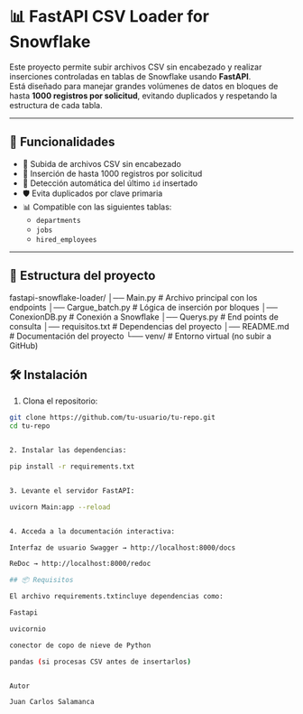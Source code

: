 # 📊 FastAPI CSV Loader for Snowflake

Este proyecto permite subir archivos CSV sin encabezado y realizar inserciones controladas en tablas de Snowflake usando **FastAPI**.  
Está diseñado para manejar grandes volúmenes de datos en bloques de hasta **1000 registros por solicitud**, evitando duplicados y respetando la estructura de cada tabla.

---

## 🚀 Funcionalidades

- 📂 Subida de archivos CSV sin encabezado  
- 🔄 Inserción de hasta 1000 registros por solicitud  
- 🧩 Detección automática del último `id` insertado  
- 🛡️ Evita duplicados por clave primaria  
- 📊 Compatible con las siguientes tablas:
  - `departments`
  - `jobs`
  - `hired_employees`

---

## 📁 Estructura del proyecto

fastapi-snowflake-loader/
│── Main.py # Archivo principal con los endpoints
│── Cargue_batch.py ​​# Lógica de inserción por bloques
│── ConexionDB.py # Conexión a Snowflake
│── Querys.py # End points de consulta
│── requisitos.txt # Dependencias del proyecto
│── README.md # Documentación del proyecto
└── venv/ # Entorno virtual (no subir a GitHub)

## 🛠️ Instalación

1. Clona el repositorio:
```bash
git clone https://github.com/tu-usuario/tu-repo.git
cd tu-repo


2. Instalar las dependencias:

pip install -r requirements.txt


3. Levante el servidor FastAPI:

uvicorn Main:app --reload


4. Acceda a la documentación interactiva:

Interfaz de usuario Swagger → http://localhost:8000/docs

ReDoc → http://localhost:8000/redoc

## 📦 Requisitos

El archivo requirements.txtincluye dependencias como:

Fastapi

uvicornio

conector de copo de nieve de Python

pandas (si procesas CSV antes de insertarlos)


Autor

Juan Carlos Salamanca